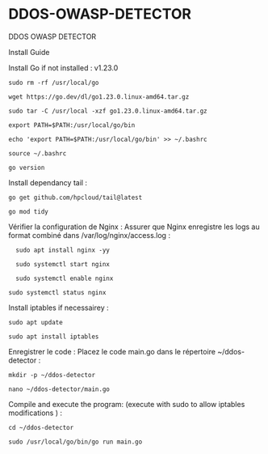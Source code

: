 # DDOS-OWASP-DETECTOR
DDOS OWASP DETECTOR 

Install Guide

Install Go if not installed : v1.23.0

    sudo rm -rf /usr/local/go

    wget https://go.dev/dl/go1.23.0.linux-amd64.tar.gz

    sudo tar -C /usr/local -xzf go1.23.0.linux-amd64.tar.gz

    export PATH=$PATH:/usr/local/go/bin

    echo 'export PATH=$PATH:/usr/local/go/bin' >> ~/.bashrc

    source ~/.bashrc

    go version

Install dependancy tail : 

    go get github.com/hpcloud/tail@latest

    go mod tidy

Vérifier la configuration de Nginx : Assurer que Nginx enregistre les logs au format combiné dans /var/log/nginx/access.log : 

      sudo apt install nginx -yy
      
      sudo systemctl start nginx
      
      sudo systemctl enable nginx
      
    sudo systemctl status nginx

Install iptables if necessairey : 

    sudo apt update

    sudo apt install iptables

Enregistrer le code : Placez le code main.go dans le répertoire ~/ddos-detector : 

    mkdir -p ~/ddos-detector

    nano ~/ddos-detector/main.go

Compile and execute the program: (execute with sudo to allow iptables modifications ) : 

    cd ~/ddos-detector

    sudo /usr/local/go/bin/go run main.go

